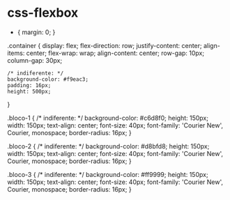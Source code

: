 ﻿# css-flexbox

 * {
    margin: 0;
  }
  
  .container {
    display: flex;
    flex-direction: row;
    justify-content: center;
    align-items: center;
    flex-wrap: wrap;
    align-content: center;
    row-gap: 10px;
    column-gap: 30px;
  
    /* indiferente: */
    background-color: #f9eac3;
    padding: 16px;
    height: 500px;
  }
  
  .bloco-1 {
    /* indiferente: */
    background-color: #c6d8f0;
    height: 150px;
    width: 150px;
    text-align: center;
    font-size: 40px;
    font-family: 'Courier New', Courier, monospace;
    border-radius: 16px;
  }
  
  .bloco-2 {
    /* indiferente: */
    background-color: #d8bfd8;
    height: 150px;
    width: 150px;
    text-align: center;
    font-size: 40px;
    font-family: 'Courier New', Courier, monospace;
    border-radius: 16px;
  }
  
  .bloco-3 {
    /* indiferente: */
    background-color: #ff9999;
    height: 150px;
    width: 150px;
    text-align: center;
    font-size: 40px;
    font-family: 'Courier New', Courier, monospace;
    border-radius: 16px;
  }
